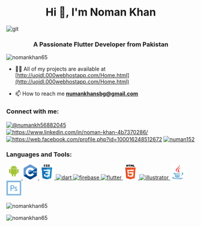  <h1 align="center">Hi 👋, I'm Noman Khan</h1>
 
![git](https://github.com/Nomankhan65/Nomankhan65/assets/139708603/b8083408-0770-4ede-ba9a-2af79f23dc07)

<h3 align="center">A Passionate Flutter Developer from Pakistan</h3>

<p align="left"> <img src="https://komarev.com/ghpvc/?username=nomankhan65&label=Profile%20views&color=0e75b6&style=flat" alt="nomankhan65" /> </p>

- 👨‍💻 All of my projects are available at [http://uojdl.000webhostapp.com/Home.html](http://uojdl.000webhostapp.com/Home.html)

- 📫 How to reach me **numankhansbg@gmail.com**

<h3 align="left">Connect with me:</h3>
<p align="left">
<a href="https://twitter.com/@numankh56882045" target="blank"><img align="center" src="https://raw.githubusercontent.com/rahuldkjain/github-profile-readme-generator/master/src/images/icons/Social/twitter.svg" alt="@numankh56882045" height="30" width="40" /></a>
<a href="https://linkedin.com/in/https://www.linkedin.com/in/noman-khan-4b7370286/" target="blank"><img align="center" src="https://raw.githubusercontent.com/rahuldkjain/github-profile-readme-generator/master/src/images/icons/Social/linked-in-alt.svg" alt="https://www.linkedin.com/in/noman-khan-4b7370286/" height="30" width="40" /></a>
<a href="https://fb.com/https://web.facebook.com/profile.php?id=100016248512672" target="blank"><img align="center" src="https://raw.githubusercontent.com/rahuldkjain/github-profile-readme-generator/master/src/images/icons/Social/facebook.svg" alt="https://web.facebook.com/profile.php?id=100016248512672" height="30" width="40" /></a>
<a href="https://instagram.com/numan152" target="blank"><img align="center" src="https://raw.githubusercontent.com/rahuldkjain/github-profile-readme-generator/master/src/images/icons/Social/instagram.svg" alt="numan152" height="30" width="40" /></a>
</p>

<h3 align="left">Languages and Tools:</h3>
<p align="left"> <a href="https://developer.android.com" target="_blank" rel="noreferrer"> <img src="https://raw.githubusercontent.com/devicons/devicon/master/icons/android/android-original-wordmark.svg" alt="android" width="40" height="40"/> </a> <a href="https://www.w3schools.com/cpp/" target="_blank" rel="noreferrer"> <img src="https://raw.githubusercontent.com/devicons/devicon/master/icons/cplusplus/cplusplus-original.svg" alt="cplusplus" width="40" height="40"/> </a> <a href="https://www.w3schools.com/css/" target="_blank" rel="noreferrer"> <img src="https://raw.githubusercontent.com/devicons/devicon/master/icons/css3/css3-original-wordmark.svg" alt="css3" width="40" height="40"/> </a> <a href="https://dart.dev" target="_blank" rel="noreferrer"> <img src="https://www.vectorlogo.zone/logos/dartlang/dartlang-icon.svg" alt="dart" width="40" height="40"/> </a> <a href="https://firebase.google.com/" target="_blank" rel="noreferrer"> <img src="https://www.vectorlogo.zone/logos/firebase/firebase-icon.svg" alt="firebase" width="40" height="40"/> </a> <a href="https://flutter.dev" target="_blank" rel="noreferrer"> <img src="https://www.vectorlogo.zone/logos/flutterio/flutterio-icon.svg" alt="flutter" width="40" height="40"/> </a> <a href="https://www.w3.org/html/" target="_blank" rel="noreferrer"> <img src="https://raw.githubusercontent.com/devicons/devicon/master/icons/html5/html5-original-wordmark.svg" alt="html5" width="40" height="40"/> </a> <a href="https://www.adobe.com/in/products/illustrator.html" target="_blank" rel="noreferrer"> <img src="https://www.vectorlogo.zone/logos/adobe_illustrator/adobe_illustrator-icon.svg" alt="illustrator" width="40" height="40"/> </a> <a href="https://www.java.com" target="_blank" rel="noreferrer"> <img src="https://raw.githubusercontent.com/devicons/devicon/master/icons/java/java-original.svg" alt="java" width="40" height="40"/> </a> <a href="https://www.photoshop.com/en" target="_blank" rel="noreferrer"> <img src="https://raw.githubusercontent.com/devicons/devicon/master/icons/photoshop/photoshop-line.svg" alt="photoshop" width="40" height="40"/> </a> </p>

<p><img align="center" src="https://github-readme-stats.vercel.app/api/top-langs?username=nomankhan65&show_icons=true&locale=en&layout=compact" alt="nomankhan65" /></p>

<p><img align="center" src="https://github-readme-streak-stats.herokuapp.com/?user=nomankhan65&" alt="nomankhan65" /></p>

